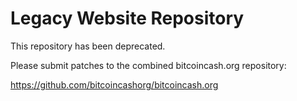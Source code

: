 # Legacy Website Repository

This repository has been deprecated.

Please submit patches to the combined bitcoincash.org repository:

https://github.com/bitcoincashorg/bitcoincash.org
